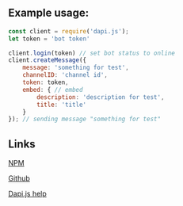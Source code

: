 
## Example usage:

```js
const client = require('dapi.js');
let token = 'bot token'

client.login(token) // set bot status to online
client.createMessage({
    message: 'something for test',
    channelID: 'channel id',
    token: token,
    embed: { // embed
        description: 'description for test',
        title: 'title'
    }
}); // sending message "something for test"
```





## Links


[NPM](https://www.npmjs.com/package/discord.js)

[Github](https://github.com/DeepPG/dapi.js)

[Dapi.js help](https://discord.gg/bkYgQGC)
